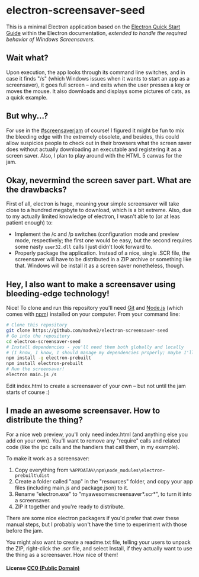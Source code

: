 # electron-screensaver-seed

This is a minimal Electron application based on the [Electron Quick Start Guide](http://electron.atom.io/docs/latest/tutorial/quick-start) within the Electron documentation, *extended to handle the required behavior of Windows Screensavers.*

## Wait what?

Upon execution, the app looks through its command line switches, and in case it finds "/s" (which Windows issues when it wants to start an app as a screensaver), it goes full screen – and exits when the user presses a key or moves the mouse. It also downloads and displays some pictures of cats, as a quick example.

## But why...?

For use in the [#screensaverjam](http://itch.io/jam/screensaverjam) of course! I figured it might be fun to mix the bleeding edge with the extremely obsolete, and besides, this could allow suspicios people to check out in their browsers what the screen saver does without actually downloading an executable and registering it as a screen saver. Also, I plan to play around with the HTML 5 canvas for the jam.

## Okay, nevermind the screen saver part. What are the drawbacks?

First of all, electron is huge, meaning your simple screensaver will take close to a hundred megabyte to download, which is a bit extreme. Also, due to my actually limited knowledge of electron, I wasn't able to (or at leas patient enough) to:

- Implement the /c and /p switches (configuration mode and preview mode, respectively; the first one would be easy, but the second requires some nasty ```user32.dll``` calls I just didn't look forward to.
- Properly package the application. Instead of a nice, single .SCR file, the screensaver will have to be distributed in a ZIP archive or something like that. Windows will be install it as a screen saver nonetheless, though.

## Hey, I also want to make a screensaver using bleeding-edge technology!

Nice! To clone and run this repository you'll need [Git](https://git-scm.com) and [Node.js](https://nodejs.org/en/download/) (which comes with [npm](http://npmjs.com)) installed on your computer. From your command line:
```bash
# Clone this repository
git clone https://github.com/madve2/electron-screensaver-seed
# Go into the repository
cd electron-screensaver-seed
# Install dependencies - you'll need them both globally and locally
# (I know, I know, I should manage my dependencies properly; maybe I'll do next week)
npm install -g electron-prebuilt
npm install electron-prebuilt
# Run the screensaver!
electron main.js /s
```
Edit index.html to create a screensaver of your own – but not until the jam starts of course :)

## I made an awesome screensaver. How to distribute the thing?

For a nice web preview, you'll only need index.html (and anything else you add on your own). You'll want to remove any "require" calls and related code (like the ipc calls and the handlers that call them, in my example).

To make it work as a screensaver:
1. Copy everything from ```%APPDATA%\npm\node_modules\electron-prebuilt\dist```
2. Create a folder called "app" in the "resources" folder, and copy your app files (including main.js and package.json) to it.
3. Rename "electron.exe" to "myawesomescreensaver*.scr*", to turn it into a screensaver.
4. ZIP it together and you're ready to distribute.

There are some nice electron packagers if you'd prefer that over these manual steps, but I probably won't have the time to experiment with those before the jam.

You might also want to create a readme.txt file, telling your users to unpack the ZIP, right-click the *.scr* file, and select Install, if they actually want to use the thing as a screensaver. How nice of them!

#### License [CC0 (Public Domain)](LICENSE)